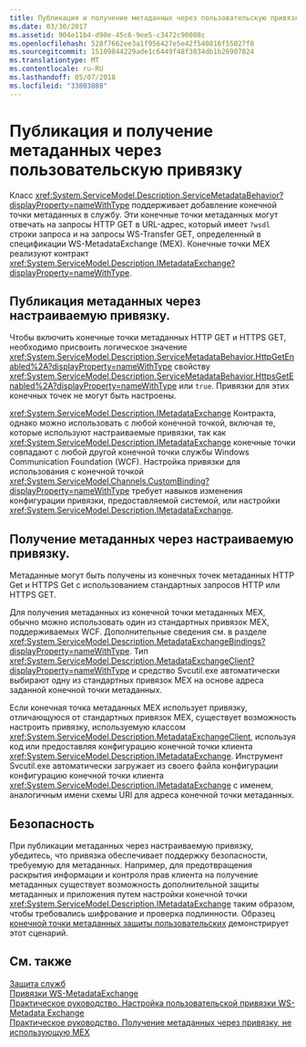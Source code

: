 ```yaml
---
title: Публикация и получение метаданных через пользовательскую привязку
ms.date: 03/30/2017
ms.assetid: 904e11b4-d90e-45c6-9ee5-c3472c90008c
ms.openlocfilehash: 528f7662ee3a1f956427e5e42f540816f55027f8
ms.sourcegitcommit: 15109844229ade1c6449f48f3834db1b26907824
ms.translationtype: MT
ms.contentlocale: ru-RU
ms.lasthandoff: 05/07/2018
ms.locfileid: "33803888"
---
```

# <a name="publishing-and-retrieving-metadata-over-a-custom-binding"></a>Публикация и получение метаданных через пользовательскую привязку
Класс <xref:System.ServiceModel.Description.ServiceMetadataBehavior?displayProperty=nameWithType> поддерживает добавление конечной точки метаданных в службу. Эти конечные точки метаданных могут отвечать на запросы HTTP GET в URL-адрес, который имеет `?wsdl` строки запроса и на запросы WS-Transfer GET, определенный в спецификации WS-MetadataExchange (MEX). Конечные точки MEX реализуют контракт <xref:System.ServiceModel.Description.IMetadataExchange?displayProperty=nameWithType>.  
  
## <a name="publishing-metadata-over-a-custom-binding"></a>Публикация метаданных через настраиваемую привязку.  
 Чтобы включить конечные точки метаданных HTTP GET и HTTPS GET, необходимо присвоить логическое значение <xref:System.ServiceModel.Description.ServiceMetadataBehavior.HttpGetEnabled%2A?displayProperty=nameWithType> свойству <xref:System.ServiceModel.Description.ServiceMetadataBehavior.HttpsGetEnabled%2A?displayProperty=nameWithType> или `true`. Привязки для этих конечных точек не могут быть настроены.  
  
 <xref:System.ServiceModel.Description.IMetadataExchange> Контракта, однако можно использовать с любой конечной точкой, включая те, которые используют настраиваемые привязки, так как <xref:System.ServiceModel.Description.IMetadataExchange> конечные точки совпадают с любой другой конечной точки службы Windows Communication Foundation (WCF). Настройка привязки для использования с конечной точкой <xref:System.ServiceModel.Channels.CustomBinding?displayProperty=nameWithType> требует навыков изменения конфигурации привязки, предоставляемой системой, или настройки <xref:System.ServiceModel.Description.IMetadataExchange>.  
  
## <a name="retrieving-metadata-over-a-custom-binding"></a>Получение метаданных через настраиваемую привязку.  
 Метаданные могут быть получены из конечных точек метаданных HTTP Get и HTTPS Get с использованием стандартных запросов HTTP или HTTPS GET.  
  
 Для получения метаданных из конечной точки метаданных MEX, обычно можно использовать один из стандартных привязок MEX, поддерживаемых WCF. Дополнительные сведения см. в разделе <xref:System.ServiceModel.Description.MetadataExchangeBindings?displayProperty=nameWithType>. Тип <xref:System.ServiceModel.Description.MetadataExchangeClient?displayProperty=nameWithType> и средство Svcutil.exe автоматически выбирают одну из стандартных привязок MEX на основе адреса заданной конечной точки метаданных.  
  
 Если конечная точка метаданных MEX использует привязку, отличающуюся от стандартных привязок MEX, существует возможность настроить привязку, используемую классом <xref:System.ServiceModel.Description.MetadataExchangeClient>, используя код или предоставляя конфигурацию конечной точки клиента <xref:System.ServiceModel.Description.IMetadataExchange>. Инструмент Svcutil.exe автоматически загружает из своего файла конфигурации конфигурацию конечной точки клиента <xref:System.ServiceModel.Description.IMetadataExchange> с именем, аналогичным имени схемы URI для адреса конечной точки метаданных.  
  
## <a name="security"></a>Безопасность  
 При публикации метаданных через настраиваемую привязку, убедитесь, что привязка обеспечивает поддержку безопасности, требуемую для метаданных. Например, для предотвращения раскрытия информации и контроля прав клиента на получение метаданных существует возможность дополнительной защиты метаданных и приложения путем настройки конечной точки <xref:System.ServiceModel.Description.IMetadataExchange> таким образом, чтобы требовались шифрование и проверка подлинности. Образец [конечной точки метаданных защиты пользовательских](../../../../docs/framework/wcf/samples/custom-secure-metadata-endpoint.md) демонстрирует этот сценарий.  
  
## <a name="see-also"></a>См. также  
 [Защита служб](../../../../docs/framework/wcf/securing-services.md)  
 [Привязки WS-MetadataExchange](../../../../docs/framework/wcf/extending/ws-metadataexchange-bindings.md)  
 [Практическое руководство. Настройка пользовательской привязки WS-Metadata Exchange](../../../../docs/framework/wcf/extending/how-to-configure-a-custom-ws-metadata-exchange-binding.md)  
 [Практическое руководство. Получение метаданных через привязку, не использующую MEX](../../../../docs/framework/wcf/extending/how-to-retrieve-metadata-over-a-non-mex-binding.md)
